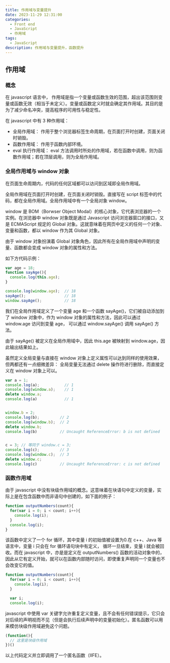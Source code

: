 ```yaml
---
title: 作用域与变量提升
date: 2023-11-29 12:31:00
categories:
  - Front end
  - JavaScript
  - 作用域
tags:
  - JavaScript
description: 作用域与变量提升，函数提升
---
```


## 作用域

### 概念

在 javascript 语言中， 作用域是指一个变量或函数生效的范围，超出该范围则变量或函数无效（相当于未定义）。变量或函数定义时就会确定其作用域。其目的是为了减少命名冲突，提高程序的可用性与稳定性。

在 javascript 中有 3 种作用域：

- 全局作用域： 作用于整个浏览器标签生命周期，在页面打开时创建，页面关闭时销毁。
- 函数作用域： 作用于函数内部环境。
- eval 执行作用域： eval 方法调用时所处的作用域，若在函数中调用，则为函数作用域；若在顶层调用，则为全局作用域。

### 全局作用域与 window 对象

在页面生命周期内，代码的任何区域都可以访问到区域即全局作用域。

全局作用域在页面打开时创建，在页面关闭时销毁。直接写在 script 标签中的代码，都在全局作用域。全局作用域中有一个全局对象 window。

window 是 BOM（Borwser Object Modal）的核心对象，它代表浏览器的一个实例。在浏览器中 window 对象既是通过 Javascript 访问浏览器窗口的接口，又是 ECMAScript 规定的 Global 对象。这就意味着在网页中定义的任何一个对象、变量和函数，都以 window 作为其 Global 对象。

由于 window 对象扮演着 Global 对象角色，因此所有在全局作用域中声明的变量、函数都会变成 window 对象的属性和方法。

如下方代码示例：

```js
var age = 18;
function sayAge(){
  console.log(this.age);
}

console.log(window.age);  // 18
sayAge();                 // 18
window.sayAge();          // 18
```

我们在全局作用域定义了一个变量 age 和一个函数 sayAge()，它们被自动添加到了 window 对象中，作为 window 对象的属性和方法，因此可以通过 window.age 访问到变量 age， 可以通过 window.sayAge() 调用 sayAge() 方法。

由于 sayAge() 被定义在全局作用域中，因此 this.age 被映射到 window.age，因此输出结果如上。

虽然定义全局变量与直接在 window 对象上定义属性可以达到同样的使用效果，但两都还有一点细微差异： 全局变量无法通过 delete 操作符进行删除，而直接定义在 window 对象上可以。

```js
var a = 1;
console.log(a);           // 1
console.log(window.a);    // 1
delete window.a;
console.log(a)            // 1


window.b = 2;
console.log(b);         // 2
console.log(window.b);  // 2
delete window.b;
console.log(b)          // Uncaught ReferenceError: b is not defined


c = 3; // 等同于 window.c = 3;
console.log(c);         // 3
console.log(window.c);  // 3
delete window.c;
console.log(c)          // Uncaught ReferenceError: c is not defined
```

### 函数作用域

由于 javascript 中没有块级作用域的概念。这意味着在块语句中定义的变量，实际上是在包含函数中而非语句中创建的，如下面的例子：

```js
function outputNumbers(count){
  for(var i = 0; i < count; i++){
    console.log(i);
  }
  console.log(i);
}
```

该函数中定义了一个 for 循环，其中变量 i 的初始值被设置为0.在 c++、Java 等语言中，变量 i 只会在 for 循环语句块中有定义， 循环一旦结束，变量 i 就会被回收。而在 javascript 中，亦是是定义在 outputNumbers() 函数的活动对象中的，因此从它有定义开始，就可以在函数内部随时访问，即使重复声明同一个变量也不会改变它的值。

```js
function outputNumbers(count){
  for(var i = 0; i < count; i++){
    console.log(i);
  }

  var i;
  console.log(i);
```

javascript 中使用 var 关键字允许重复定义变量，且不会有任何错误提示，它只会对后续的声明视而不见（但是会执行后续声明中的变量初始化）。匿名函数可以用来模仿块级作用域避免这个问题。

```js
(function(){
  // 这里是块级作用域
})()
```

以上代码定义并立即调用了一个匿名函数（IIFE）。